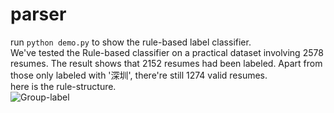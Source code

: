 # parser
run `python demo.py` to show the rule-based label classifier.  
We've tested the Rule-based classifier on a practical dataset involving 2578 resumes. The result shows that 2152 resumes had been labeled. Apart from those only labeled with '深圳', there're still 1274 valid resumes.  
here is the rule-structure.  
![Group-label](picture/Rule-Structure.png)
